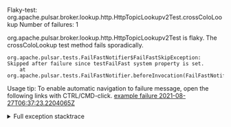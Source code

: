         
Flaky-test: org.apache.pulsar.broker.lookup.http.HttpTopicLookupv2Test.crossColoLookup
Number of failures: 1

org.apache.pulsar.broker.lookup.http.HttpTopicLookupv2Test is flaky. The crossColoLookup test method fails sporadically.

```
org.apache.pulsar.tests.FailFastNotifier$FailFastSkipException: Skipped after failure since testFailFast system property is set.
	at org.apache.pulsar.tests.FailFastNotifier.beforeInvocation(FailFastNotifier.java:88)

```

Usage tip: To enable automatic navigation to failure message, open the following links with CTRL/CMD-click.
[example failure 2021-08-27T06:37:23.2204065Z](https://github.com/apache/pulsar/runs/3440411059?check_suite_focus=true#step:9:337)


<details>
<summary>Full exception stacktrace</summary>
<code><pre>
org.apache.pulsar.tests.FailFastNotifier$FailFastSkipException: Skipped after failure since testFailFast system property is set.
	at org.apache.pulsar.tests.FailFastNotifier.beforeInvocation(FailFastNotifier.java:88)

</pre></code>
</details>

